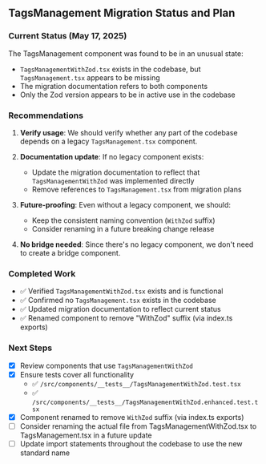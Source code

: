 ## TagsManagement Migration Status and Plan

### Current Status (May 17, 2025)

The TagsManagement component was found to be in an unusual state:

- `TagsManagementWithZod.tsx` exists in the codebase, but `TagsManagement.tsx` appears to be missing
- The migration documentation refers to both components
- Only the Zod version appears to be in active use in the codebase

### Recommendations

1. **Verify usage**: We should verify whether any part of the codebase depends on a legacy `TagsManagement.tsx` component.

2. **Documentation update**: If no legacy component exists:
   - Update the migration documentation to reflect that `TagsManagementWithZod` was implemented directly
   - Remove references to `TagsManagement.tsx` from migration plans

3. **Future-proofing**: Even without a legacy component, we should:
   - Keep the consistent naming convention (`WithZod` suffix)
   - Consider renaming in a future breaking change release

4. **No bridge needed**: Since there's no legacy component, we don't need to create a bridge component.

### Completed Work

- ✅ Verified `TagsManagementWithZod.tsx` exists and is functional
- ✅ Confirmed no `TagsManagement.tsx` exists in the codebase
- ✅ Updated migration documentation to reflect current status
- ✅ Renamed component to remove "WithZod" suffix (via index.ts exports)

### Next Steps

- [x] Review components that use `TagsManagementWithZod`
- [x] Ensure tests cover all functionality
  - ✅ `/src/components/__tests__/TagsManagementWithZod.test.tsx`
  - ✅ `/src/components/__tests__/TagsManagementWithZod.enhanced.test.tsx`
- [x] Component renamed to remove `WithZod` suffix (via index.ts exports)
- [ ] Consider renaming the actual file from TagsManagementWithZod.tsx to TagsManagement.tsx in a future update
- [ ] Update import statements throughout the codebase to use the new standard name

